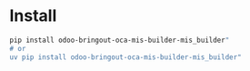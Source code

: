 # Install

```bash
pip install odoo-bringout-oca-mis-builder-mis_builder"
# or
uv pip install odoo-bringout-oca-mis-builder-mis_builder"
```

